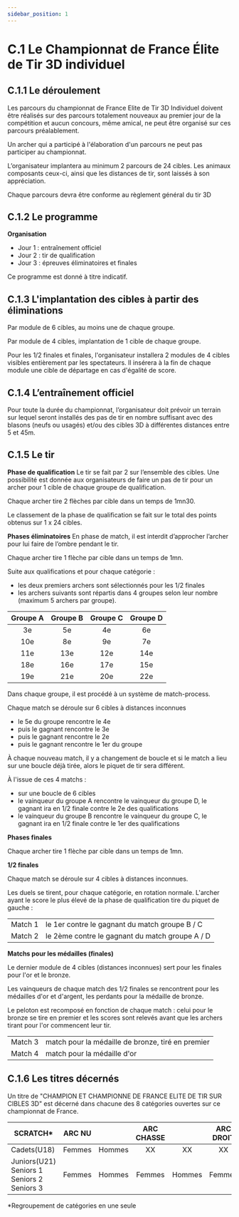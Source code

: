 ```yaml
---
sidebar_position: 1
---
```


# C.1 Le Championnat de France Élite de Tir 3D individuel

## C.1.1 Le déroulement

Les parcours du championnat de France Elite de Tir 3D Individuel doivent être réalisés sur des parcours totalement nouveaux au premier jour de la compétition et aucun concours, même amical, ne peut être organisé sur ces parcours préalablement.

Un archer qui a participé à l'élaboration d'un parcours ne peut pas participer au championnat.

L’organisateur implantera au minimum 2 parcours de 24 cibles. Les animaux composants ceux-ci, ainsi
que les distances de tir, sont laissés à son appréciation.

Chaque parcours devra être conforme au règlement général du tir 3D

## C.1.2 Le programme

**Organisation**

- Jour 1 : entraînement officiel
- Jour 2 : tir de qualification
- Jour 3 : épreuves éliminatoires et finales

Ce programme est donné à titre indicatif.

## C.1.3 L'implantation des cibles à partir des éliminations

Par module de 6 cibles, au moins une de chaque groupe.

Par module de 4 cibles, implantation de 1 cible de chaque groupe.

Pour les 1/2 finales et finales, l'organisateur installera 2 modules de 4 cibles visibles entièrement par les spectateurs. Il insérera à la fin de chaque module une cible de départage en cas d'égalité de score.

## C.1.4 L’entraînement officiel

Pour toute la durée du championnat, l’organisateur doit prévoir un terrain sur lequel seront installés des pas de tir en nombre suffisant avec des blasons (neufs ou usagés) et/ou des cibles 3D à différentes distances entre 5 et 45m.

## C.1.5 Le tir

**Phase de qualification**
Le tir se fait par 2 sur l’ensemble des cibles. Une possibilité est donnée aux organisateurs de faire un
pas de tir pour un archer pour 1 cible de chaque groupe de qualification.

Chaque archer tire 2 flèches par cible dans un temps de 1mn30.

Le classement de la phase de qualification se fait sur le total des points obtenus sur 1 x 24 cibles.

**Phases éliminatoires**
En phase de match, il est interdit d’approcher l’archer pour lui faire de l’ombre pendant le tir.

Chaque archer tire 1 flèche par cible dans un temps de 1mn.

Suite aux qualifications et pour chaque catégorie :

- les deux premiers archers sont sélectionnés pour les 1/2 finales
- les archers suivants sont répartis dans 4 groupes selon leur nombre (maximum 5 archers par groupe).

| Groupe A | Groupe B | Groupe C | Groupe D |
| :------: | :------: | :------: | :------: |
|    3e    |    5e    |    4e    |    6e    |
|   10e    |    8e    |    9e    |    7e    |
|   11e    |   13e    |   12e    |   14e    |
|   18e    |   16e    |   17e    |   15e    |
|   19e    |   21e    |   20e    |   22e    |

Dans chaque groupe, il est procédé à un système de match-process.

Chaque match se déroule sur 6 cibles à distances inconnues 

- le 5e du groupe rencontre le 4e 
- puis le gagnant rencontre le 3e 
- puis le gagnant rencontre le 2e 
- puis le gagnant rencontre le 1er du groupe

À chaque nouveau match, il y a changement de boucle et si le match a lieu sur une boucle déjà tirée, alors le piquet de tir sera différent.

À l'issue de ces 4 matchs :

- sur une boucle de 6 cibles
- le vainqueur du groupe A rencontre le vainqueur du groupe D, le gagnant ira en 1/2 finale contre le
  2e des qualifications
- le vainqueur du groupe B rencontre le vainqueur du groupe C, le gagnant ira en 1/2 finale contre le
  1er des qualifications

**Phases finales**

Chaque archer tire 1 flèche par cible dans un temps de 1mn.

**1/2 finales**

Chaque match se déroule sur 4 cibles à distances inconnues.

Les duels se tirent, pour chaque catégorie, en rotation normale. L'archer ayant le score le plus élevé
de la phase de qualification tire du piquet de gauche :

|         |                                                 |
| ------- | ----------------------------------------------- |
| Match 1 | le 1er contre le gagnant du match groupe B / C  |
| Match 2 | le 2ème contre le gagnant du match groupe A / D |

**Matchs pour les médailles (finales)**

Le dernier module de 4 cibles (distances inconnues) sert pour les finales pour l'or et le bronze.

Les vainqueurs de chaque match des 1/2 finales se rencontrent pour les médailles d'or et d'argent, les perdants pour la médaille de bronze.

Le peloton est recomposé en fonction de chaque match : celui pour le bronze se tire en premier et les scores sont relevés avant que les archers tirant pour l'or commencent leur tir.

|         |                                                   |
| ------- | ------------------------------------------------- |
| Match 3 | match pour la médaille de bronze, tiré en premier |
| Match 4 | match pour la médaille d'or                       |

## C.1.6 Les titres décernés

Un titre de "CHAMPION ET CHAMPIONNE DE FRANCE ELITE DE TIR SUR CIBLES 3D" est décerné dans chacune des 8 catégories ouvertes sur ce championnat de France.

| SCRATCH\*                                                                  | ARC NU                     || ARC CHASSE                     || ARC DROIT                      || ARC LIBRE                      ||
| -------------------------------------------------------------------------- | :----------: | :----------: | :------------: | :------------: | :------------: | :------------: | :------------: | :------------: |
| Cadets(U18) | Femmes | Hommes | XX | XX | XX | XX | XX | XX |
| Juniors(U21)<br />Seniors 1<br />Seniors 2<br />Seniors 3 | Femmes | Hommes | Femmes | Hommes | Femmes | Hommes | Femmes | Hommes |

\*Regroupement de catégories en une seule
